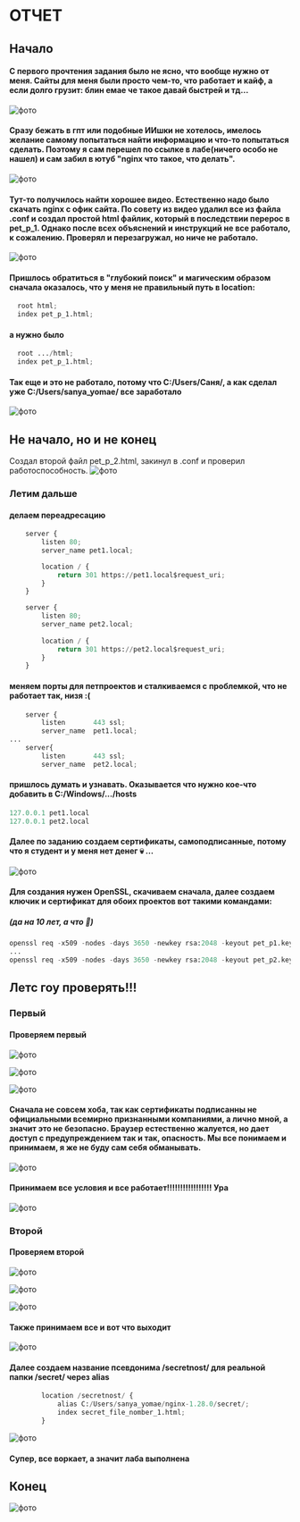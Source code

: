 # ОТЧЕТ
## Начало
#### С первого прочтения задания было не ясно, что вообще нужно от меня. Сайты для меня были просто чем-то, что работает и кайф, а если долго грузит: блин емае че такое давай быстрей и тд...
![фото](./images/monkey%20thinking.jpg)  


#### Сразу бежать в гпт или подобные ИИшки не хотелось, имелось желание самому попытаться найти информацию и что-то попытаться сделать. Поэтому я **сам** перешел по ссылке в лабе(ничего особо не нашел) и **сам** забил в ютуб "nginx что такое, что делать".
![фото](./images/youtube_sk.png)  
  
  
#### Тут-то получилось найти хорошее видео. Естественно надо было скачать nginx с офик сайта. По совету из видео удалил все из файла .conf и создал простой html файлик, который в последствии перерос в pet_p_1. Однако после всех объяснений и инструкций не все работало, к сожалению. Проверял и перезагружал, но ниче не работало.
![фото](./images/second_first.png)  


#### Пришлось обратиться в "глубокий поиск" и магическим образом сначала оказалось, что у меня не правильный путь в location:
```python
  root html;
  index pet_p_1.html;
```  
#### а нужно было 
```python
  root .../html;
  index pet_p_1.html;
```
#### Так еще и это не работало, потому что **C:/Users/Саня/**, а как сделал уже **C:/Users/sanya_yomae/** все заработало
![фото](./images/perviy.png)  


## Не начало, но и не конец
Создал второй файл pet_p_2.html, закинул в .conf и проверил работоспособность.
![фото](./images/vtoroy.png)  


### Летим дальше
#### делаем переадресацию
```python
    server {
        listen 80;
        server_name pet1.local;

        location / {
            return 301 https://pet1.local$request_uri;
        }
    }

    server {
        listen 80;
        server_name pet2.local;
        
        location / {
            return 301 https://pet2.local$request_uri;
        }
    }
```  


#### меняем порты для петпроектов и сталкиваемся с проблемкой, что не работает так, низя :(
```python
    server {
        listen       443 ssl;
        server_name  pet1.local;
...
    server{
        listen       443 ssl;
        server_name  pet2.local;
```


#### пришлось думать и узнавать. Оказывается что нужно кое-что добавить в C:/Windows/.../hosts
```python
127.0.0.1 pet1.local
127.0.0.1 pet2.local
```


#### Далее по заданию создаем сертификаты, самоподписанные, потому что я студент и у меня нет денег :skull: ...
![фото](./images/jijka.jpg)  


#### Для создания нужен OpenSSL, скачиваем сначала, далее создаем ключик и сертификат для обоих проектов вот такими командами:
##### (да на 10 лет, а что :see_no_evil:)
```python
openssl req -x509 -nodes -days 3650 -newkey rsa:2048 -keyout pet_p1.key -out pet_p1.crt -subj "/CN=pet1.local"
...
openssl req -x509 -nodes -days 3650 -newkey rsa:2048 -keyout pet_p2.key -out pet_p2.crt -subj "/CN=pet2.local"
```


## Летс гоу проверять!!!

### Первый
#### Проверяем первый
![фото](./images/adin.png)  


![фото](./images/adin_no_adin.png)  


![фото](./images/adin_no_adin1.png)  


#### Сначала не совсем хоба, так как сертификаты подписанны не официальными всемирно признанными компаниями, а лично мной, а значит это не безопасно. Браузер естественно жалуется, но дает доступ с предупреждением так и так, опасность. Мы все понимаем и принимаем, я же не буду сам себя обманывать. 
![фото](./images/opasnost.png) 


#### Принимаем все условия и все работает!!!!!!!!!!!!!!!!! Ура


![фото](./images/adin_adin.png)  


### Второй
#### Проверяем второй
![фото](./images/adin_a.png)  


![фото](./images/adin_a1.png)  


![фото](./images/opasnost2.png)


#### Также принимаем все и вот что выходит


![фото](./images/adin_a2.png)  


#### Далее создаем название псевдонима /secretnost/ для реальной папки /secret/ через alias
```python
        location /secretnost/ {
            alias C:/Users/sanya_yomae/nginx-1.28.0/secret/;
            index secret_file_nomber_1.html;
        }
```  


![фото](./images/sec.png)  



#### Супер, все воркает, а значит лаба выполнена
## Конец

![фото](./images/sps.jpg)  
